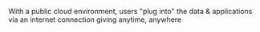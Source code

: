 With a public cloud environment, users "plug into" the data & applications via an internet connection giving anytime, anywhere